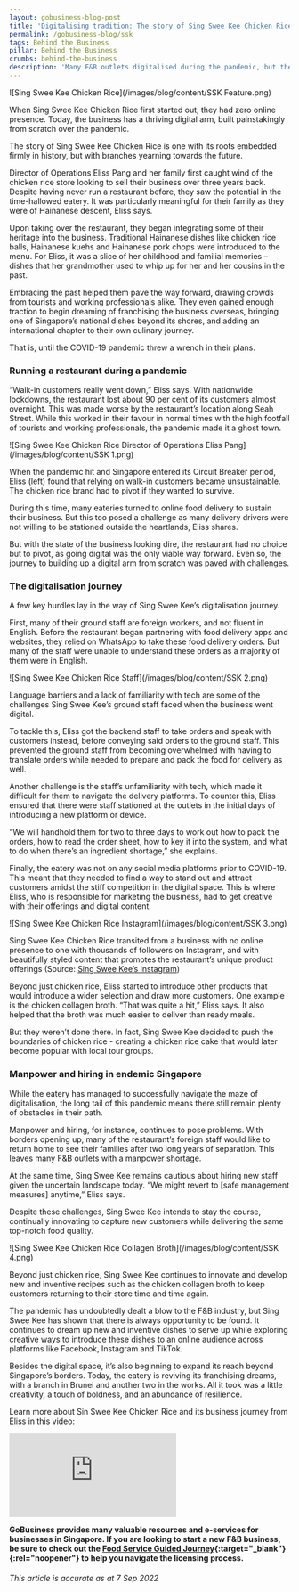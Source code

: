 ```yaml
---
layout: gobusiness-blog-post
title: 'Digitalising tradition: The story of Sing Swee Kee Chicken Rice'
permalink: /gobusiness-blog/ssk
tags: Behind the Business
pillar: Behind the Business
crumbs: behind-the-business
description: 'Many F&B outlets digitalised during the pandemic, but the road hasn’t been easy. This is how Sing Swee Kee Chicken Rice navigated the challenges.' 
---
```


![Sing Swee Kee Chicken Rice](/images/blog/content/SSK Feature.png)
<figcaption>When Sing Swee Kee Chicken Rice first started out, they had zero online presence. Today, the business has a thriving digital arm, built painstakingly from scratch over the pandemic.</figcaption>

The story of Sing Swee Kee Chicken Rice is one with its roots embedded firmly in history, but with branches yearning towards the future. 

Director of Operations Eliss Pang and her family first caught wind of the chicken rice store looking to sell their business over three years back. Despite having never run a restaurant before, they saw the potential in the time-hallowed eatery. It was particularly meaningful for their family as they were of Hainanese descent, Eliss says. 

Upon taking over the restaurant, they began integrating some of their heritage into the business. Traditional Hainanese dishes like chicken rice balls, Hainanese kuehs and Hainanese pork chops were introduced to the menu. For Eliss, it was a slice of her childhood and familial memories – dishes that her grandmother used to whip up for her and her cousins in the past. 

Embracing the past helped them pave the way forward, drawing crowds from tourists and working professionals alike. They even gained enough traction to begin dreaming of franchising the business overseas, bringing one of Singapore’s national dishes beyond its shores, and adding an international chapter to their own culinary journey. 

That is, until the COVID-19 pandemic threw a wrench in their plans. 

### Running a restaurant during a pandemic

“Walk-in customers really went down,” Eliss says. With nationwide lockdowns, the restaurant lost about 90 per cent of its customers almost overnight. This was made worse by the restaurant’s location along Seah Street. While this worked in their favour in normal times with the high footfall of tourists and working professionals, the pandemic made it a ghost town. 

![Sing Swee Kee Chicken Rice Director of Operations Eliss Pang](/images/blog/content/SSK 1.png)
<figcaption>When the pandemic hit and Singapore entered its Circuit Breaker period, Eliss (left) found that relying on walk-in customers became unsustainable. The chicken rice brand had to pivot if they wanted to survive.</figcaption>

During this time, many eateries turned to online food delivery to sustain their business. But this too posed a challenge as many delivery drivers were not willing to be stationed outside the heartlands, Eliss shares. 

But with the state of the business looking dire, the restaurant had no choice but to pivot, as going digital was the only viable way forward. Even so, the journey to building up a digital arm from scratch was paved with challenges. 

### The digitalisation journey 

A few key hurdles lay in the way of Sing Swee Kee’s digitalisation journey. 

First, many of their ground staff are foreign workers, and not fluent in English. Before the restaurant began partnering with food delivery apps and websites, they relied on WhatsApp to take these food delivery orders. But many of the staff were unable to understand these orders as a majority of them were in English. 

![Sing Swee Kee Chicken Rice Staff](/images/blog/content/SSK 2.png)
<figcaption>Language barriers and a lack of familiarity with tech are some of the challenges Sing Swee Kee’s ground staff faced when the business went digital.</figcaption>

To tackle this, Eliss got the backend staff to take orders and speak with customers instead, before conveying said orders to the ground staff. This prevented the ground staff from becoming overwhelmed with having to translate orders while needed to prepare and pack the food for delivery as well. 

Another challenge is the staff’s unfamiliarity with tech, which made it difficult for them to navigate the delivery platforms. To counter this, Eliss ensured that there were staff stationed at the outlets in the initial days of introducing a new platform or device. 

“We will handhold them for two to three days to work out how to pack the orders, how to read the order sheet, how to key it into the system, and what to do when there’s an ingredient shortage,” she explains. 

Finally, the eatery was not on any social media platforms prior to COVID-19. This meant that they needed to find a way to stand out and attract customers amidst the stiff competition in the digital space. This is where Eliss, who is responsible for marketing the business, had to get creative with their offerings and digital content. 

![Sing Swee Kee Chicken Rice Instagram](/images/blog/content/SSK 3.png)
<figcaption>Sing Swee Kee Chicken Rice transited from a business with no online presence to one with thousands of followers on Instagram, and with beautifully styled content that promotes the restaurant’s unique product offerings (Source: <a href="https://www.instagram.com/singsweekee.sg/" target="_blank" rel="noopener">Sing Swee Kee’s Instagram</a>)</figcaption>

Beyond just chicken rice, Eliss started to introduce other products that would introduce a wider selection and draw more customers. One example is the chicken collagen broth. “That was quite a hit,” Eliss says. It also helped that the broth was much easier to deliver than ready meals. 

But they weren’t done there. In fact, Sing Swee Kee decided to push the boundaries of chicken rice - creating a chicken rice cake that would later become popular with local tour groups. 

### Manpower and hiring in endemic Singapore

While the eatery has managed to successfully navigate the maze of digitalisation, the long tail of this pandemic means there still remain plenty of obstacles in their path. 

Manpower and hiring, for instance, continues to pose problems. With borders opening up, many of the restaurant’s foreign staff would like to return home to see their families after two long years of separation. This leaves many F&B outlets with a manpower shortage. 

At the same time, Sing Swee Kee remains cautious about hiring new staff given the uncertain landscape today. “We might revert to [safe management measures] anytime,” Eliss says. 

Despite these challenges, Sing Swee Kee intends to stay the course, continually innovating to capture new customers while delivering the same top-notch food quality. 

![Sing Swee Kee Chicken Rice Collagen Broth](/images/blog/content/SSK 4.png)
<figcaption>Beyond just chicken rice, Sing Swee Kee continues to innovate and develop new and inventive recipes such as the chicken collagen broth to keep customers returning to their store time and time again.</figcaption>

The pandemic has undoubtedly dealt a blow to the F&B industry, but Sing Swee Kee has shown that there is always opportunity to be found. It continues to dream up new and inventive dishes to serve up while exploring creative ways to introduce these dishes to an online audience across platforms like Facebook, Instagram and TikTok. 

Besides the digital space, it’s also beginning to expand its reach beyond Singapore’s borders. Today, the eatery is reviving its franchising dreams, with a branch in Brunei and another two in the works. All it took was a little creativity, a touch of boldness, and an abundance of resilience. 

Learn more about Sin Swee Kee Chicken Rice and its business journey from Eliss in this video: 

<p>
<div class="bp-youtube">
  <iframe title="Let’s Go Lah! - Sin Swee Kee Chicken Rice" src="https://www.youtube.com/embed/ijWKCzO6dIU" frameborder="0" allow="accelerometer; autoplay; encrypted-media; gyroscope; picture-in-picture" allowfullscreen>  </iframe>
</div>
</p>

**GoBusiness provides many valuable resources and e-services for businesses in Singapore. If you are looking to start a new F&B business, be sure to check out the [Food Service Guided Journey](https://foodservices.gobusiness.gov.sg/licences/foodservices){:target="_blank"}{:rel="noopener"} to help you navigate the licensing process.**


###### This article is accurate as at 7 Sep 2022

